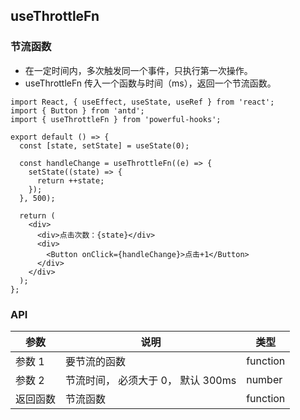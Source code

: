 ## useThrottleFn

### 节流函数

- 在一定时间内，多次触发同一个事件，只执行第一次操作。
- useThrottleFn 传入一个函数与时间（ms），返回一个节流函数。

```tsx
import React, { useEffect, useState, useRef } from 'react';
import { Button } from 'antd';
import { useThrottleFn } from 'powerful-hooks';

export default () => {
  const [state, setState] = useState(0);

  const handleChange = useThrottleFn((e) => {
    setState((state) => {
      return ++state;
    });
  }, 500);

  return (
    <div>
      <div>点击次数：{state}</div>
      <div>
        <Button onClick={handleChange}>点击+1</Button>
      </div>
    </div>
  );
};
```

### API

| 参数     | 说明                               | 类型     |
| -------- | ---------------------------------- | -------- |
| 参数 1   | 要节流的函数                       | function |
| 参数 2   | 节流时间， 必须大于 0， 默认 300ms | number   |
| 返回函数 | 节流函数                           | function |
